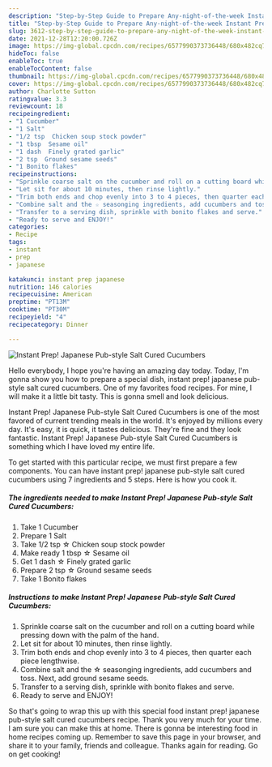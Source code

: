```yaml
---
description: "Step-by-Step Guide to Prepare Any-night-of-the-week Instant Prep! Japanese Pub-style Salt Cured Cucumbers"
title: "Step-by-Step Guide to Prepare Any-night-of-the-week Instant Prep! Japanese Pub-style Salt Cured Cucumbers"
slug: 3612-step-by-step-guide-to-prepare-any-night-of-the-week-instant-prep-japanese-pub-style-salt-cured-cucumbers
date: 2021-12-28T12:20:00.726Z
image: https://img-global.cpcdn.com/recipes/6577990373736448/680x482cq70/instant-prep-japanese-pub-style-salt-cured-cucumbers-recipe-main-photo.jpg
hideToc: false
enableToc: true
enableTocContent: false
thumbnail: https://img-global.cpcdn.com/recipes/6577990373736448/680x482cq70/instant-prep-japanese-pub-style-salt-cured-cucumbers-recipe-main-photo.jpg
cover: https://img-global.cpcdn.com/recipes/6577990373736448/680x482cq70/instant-prep-japanese-pub-style-salt-cured-cucumbers-recipe-main-photo.jpg
author: Charlotte Sutton
ratingvalue: 3.3
reviewcount: 18
recipeingredient:
- "1 Cucumber"
- "1 Salt"
- "1/2 tsp  Chicken soup stock powder"
- "1 tbsp  Sesame oil"
- "1 dash  Finely grated garlic"
- "2 tsp  Ground sesame seeds"
- "1 Bonito flakes"
recipeinstructions:
- "Sprinkle coarse salt on the cucumber and roll on a cutting board while pressing down with the palm of the hand."
- "Let sit for about 10 minutes, then rinse lightly."
- "Trim both ends and chop evenly into 3 to 4 pieces, then quarter each piece lengthwise."
- "Combine salt and the ☆ seasonging ingredients, add cucumbers and toss. Next, add ground sesame seeds."
- "Transfer to a serving dish, sprinkle with bonito flakes and serve."
- "Ready to serve and ENJOY!"
categories:
- Recipe
tags:
- instant
- prep
- japanese

katakunci: instant prep japanese 
nutrition: 146 calories
recipecuisine: American
preptime: "PT13M"
cooktime: "PT30M"
recipeyield: "4"
recipecategory: Dinner

---
```



![Instant Prep! Japanese Pub-style Salt Cured Cucumbers](https://img-global.cpcdn.com/recipes/6577990373736448/680x482cq70/instant-prep-japanese-pub-style-salt-cured-cucumbers-recipe-main-photo.jpg)

Hello everybody, I hope you're having an amazing day today. Today, I'm gonna show you how to prepare a special dish, instant prep! japanese pub-style salt cured cucumbers. One of my favorites food recipes. For mine, I will make it a little bit tasty. This is gonna smell and look delicious.

Instant Prep! Japanese Pub-style Salt Cured Cucumbers is one of the most favored of current trending meals in the world. It's enjoyed by millions every day. It's easy, it is quick, it tastes delicious. They're fine and they look fantastic. Instant Prep! Japanese Pub-style Salt Cured Cucumbers is something which I have loved my entire life.




To get started with this particular recipe, we must first prepare a few components. You can have instant prep! japanese pub-style salt cured cucumbers using 7 ingredients and 5 steps. Here is how you cook it.

<!--inarticleads1-->

##### The ingredients needed to make Instant Prep! Japanese Pub-style Salt Cured Cucumbers:

1. Take 1 Cucumber
1. Prepare 1 Salt
1. Take 1/2 tsp ☆ Chicken soup stock powder
1. Make ready 1 tbsp ☆ Sesame oil
1. Get 1 dash ☆ Finely grated garlic
1. Prepare 2 tsp ☆ Ground sesame seeds
1. Take 1 Bonito flakes




<!--inarticleads2-->

##### Instructions to make Instant Prep! Japanese Pub-style Salt Cured Cucumbers:

1. Sprinkle coarse salt on the cucumber and roll on a cutting board while pressing down with the palm of the hand.
1. Let sit for about 10 minutes, then rinse lightly.
1. Trim both ends and chop evenly into 3 to 4 pieces, then quarter each piece lengthwise.
1. Combine salt and the ☆ seasonging ingredients, add cucumbers and toss. Next, add ground sesame seeds.
1. Transfer to a serving dish, sprinkle with bonito flakes and serve.
1. Ready to serve and ENJOY!



So that's going to wrap this up with this special food instant prep! japanese pub-style salt cured cucumbers recipe. Thank you very much for your time. I am sure you can make this at home. There is gonna be interesting food in home recipes coming up. Remember to save this page in your browser, and share it to your family, friends and colleague. Thanks again for reading. Go on get cooking!
